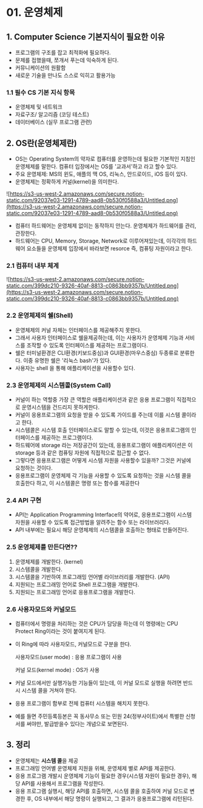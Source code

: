 # **01. 운영체제**



## 1. Computer Science 기본지식이 필요한 이유

- 프로그램의 구조를 잡고 최적화에 필요하다.
- 문제를 접했을때, 쪼개서 푸는데 익숙하게 된다.
- 커뮤니케이션의 원활함
- 새로운 기술을 만나도 스스로 익히고 활용가능

### 1.1 필수 CS 기본 지식 항목

- 운영체제 및 네트워크
- 자료구조/ 알고리즘 (코딩 테스트)
- 데이터베이스 (실무 프로그램 관련)

## 2. OS란(운영체제란)

- OS는 Operating System의 약자로 컴퓨터를 운영하는데 필요한 기본적인 지침인 운영체제를 말한다. 컴퓨터 입장에서는 OS를 '교과서'하고 라고 할수 있다.
- 주요 운영체제: MS의 윈도, 애플의 맥 OS, 리눅스, 안드로이드, iOS 등이 있다.
- 운영체제는 정확하게 커널(kernel)을 의미한다.

![https://s3-us-west-2.amazonaws.com/secure.notion-static.com/92037e03-1291-4789-aad8-0b530f0588a3/Untitled.png](https://s3-us-west-2.amazonaws.com/secure.notion-static.com/92037e03-1291-4789-aad8-0b530f0588a3/Untitled.png)

- 컴퓨터 하드웨어는 운영체제 없이는 동작하지 안는다. 운영체제가 하드웨어를 관리, 관장한다.
- 하드웨어는 CPU, Memory, Storage, Network로 이루어져있는데, 이각각의 하드웨어 요소들을 운영체제 입장에서 바라보면 resorce 즉, 컴퓨팅 자원이라고 한다.

### 2.1 컴퓨터 내부 체계

![https://s3-us-west-2.amazonaws.com/secure.notion-static.com/399dc210-9326-40af-8813-c0863bb9357b/Untitled.png](https://s3-us-west-2.amazonaws.com/secure.notion-static.com/399dc210-9326-40af-8813-c0863bb9357b/Untitled.png)

### 2.2 운영체제의 쉘(Shell)

- 운영체제의 커널 자체는 인터페이스를 제공해주지 못한다.
- 그래서 사용자 인터페이스로 쉘을제공하는데, 이는 사용자가 운영체제 기능과 서비스를 조작할 수 있도록 인터페이스를 제공하는 프로그램이다.
- 쉘은 터미널환경은 CLI환경(키보드중심)과 GUI환경(마우스중심) 두종류로 분류한다. 이중 유명한 쉘은 '리눅스 bash'가 있다.
- 사용자는 shell 을 통해 애플리케이션을 사용할수 있다.

### 2.3 운영체제의 시스템콜(System Call)

- 커널이 하는 역할중 가장 큰 역할은 애플리케이션과 같은 응용 프로그램이 직접적으로 운영시스템을 건드리지 못하게한다.
- 커널이 응용프로그램의 요청을 받을 수 있도록 가이드를 주는데 이를 시스템 콜이라고 한다.
- 시스템콜은 시스템 호출 인터페이스로도 말할 수 있는데, 이것은 응용프로그램의 인터페이스를 제공하는 프로그램이다.
- 하드웨어에 storage 라는 저장공간이 있는데, 응용프로그램이 애플리케이션은 이 storage 등과 같은 컴퓨팅 자원에 직접적으로 접근할 수 없다.
- 그렇다면 응용프로그램은 어떻게 시스템 자원을 사용할수 있을까? 그것은 커널에 요청하는 것이다.
- 응용프로그램이 운영체제 각 기능을 사용할 수 있도록 요청하는 것을 시스템 콜을 호출한다 하고, 이 시스템콜은 명령 또는 함수를 제공한다

### 2.4  API 구현

- API는 Application Programming Interface의 약어로, 응용프로그램이 시스템 자원을 사용할 수 있도록 접근방법을 알려주는 함수 또는 라이브러리다.
- API 내부에는 필요시 해당 운영체제의 시스템콜을 호출하는 형태로 만들어진다.

### 2.5 운영체제를 만든다면??

1. 운영체제를 개발한다. (kernel)
2. 시스템콜을 개발한다.
3. 시스템콜을 기반하여 프로그래밍 언어별 라이브러리를 개발한다. (API)
4. 지원되는 프로그래밍 언어로 Shell 프로그램을 개발한다.
5. 지원되는 프로그래밍 언어로 응용프로그램을 개발한다.

### 2.6 사용자모드와 커널모드

- 컴퓨터에서 명령을 처리하는 것은 CPU가 담당을 하는데 이 명령에는 CPU Protect Ring이라는 것이 붙여지게 된다.

- 이 Ring에 따라 사용자모드, 커널모드로 구분을 한다.

  사용자모드(user mode) : 응용 프로그램이 사용

  커널 모드(kernel mode) : OS가 사용

- 커널 모드에서만 실행가능한 기능들이 있는데, 이 커널 모드로 실행을 하려면 반드시 시스템 콜을 거쳐야 한다.
- 응용 프로그램이 함부로 전체 컴퓨터 시스템을 해치지 못한다.
- 예를 들면 주민등록등본은 꼭 동사무소 또는 민원 24(정부사이트)에서 특별한 신청서를 써야만, 발급받을수 있다는 개념으로 보면된다.

## 3. 정리

- 운영체제는 **시스템 콜**을 제공
- 프로그래밍 언어별 운영체제 지원을 위해, 운영체제 별로 API를 제공한다.
- 응용 프로그램 개발시 운영체제 기능이 필요한 경우(시스템 자원이 필요한 경우), 해당 API를 사용해서 프로그램을 작성한다.
- 응용 프로그램 실행시, 해당 API를 호출하면, 시스템 콜을 호출하여 커널 모드로 변경한 후, OS 내부에서 해당 명령이 실행되고, 그 결과가 응용프로그램에 리턴된다.